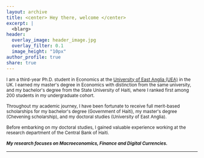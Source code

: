 ```yaml
---
layout: archive
title: <center> Hey there, welcome </center>
excerpt: |
  <blarg>
header:
  overlay_image: header_image.jpg
  overlay_filter: 0.1   
  image_height: "10px"
author_profile: true
share: true
---
```


 <sub> I am a third-year Ph.D. student in Economics at the [University of East Anglia (UEA)](https://www.uea.ac.uk/about/school-of-economics) in the UK. I earned my master's degree in Economics with distinction from the same university, and my bachelor's degree from the State University of Haiti, where I ranked first among 200 students in my undergraduate cohort.  <sub> 
  
 <sub> Throughout my academic journey, I have been fortunate to receive full merit-based scholarships for my bachelor's degree (Government of Haiti), my master's degree (Chevening scholarship), and my doctoral studies (University of East Anglia). </sub>
 
 <sub> Before embarking on my doctoral studies, I gained valuable experience working at the research department of the Central Bank of Haiti. </sub>
 
 <sub> ***My research focuses on Macroeconomics, Finance and Digital Currencies.*** </sub>
 
---

